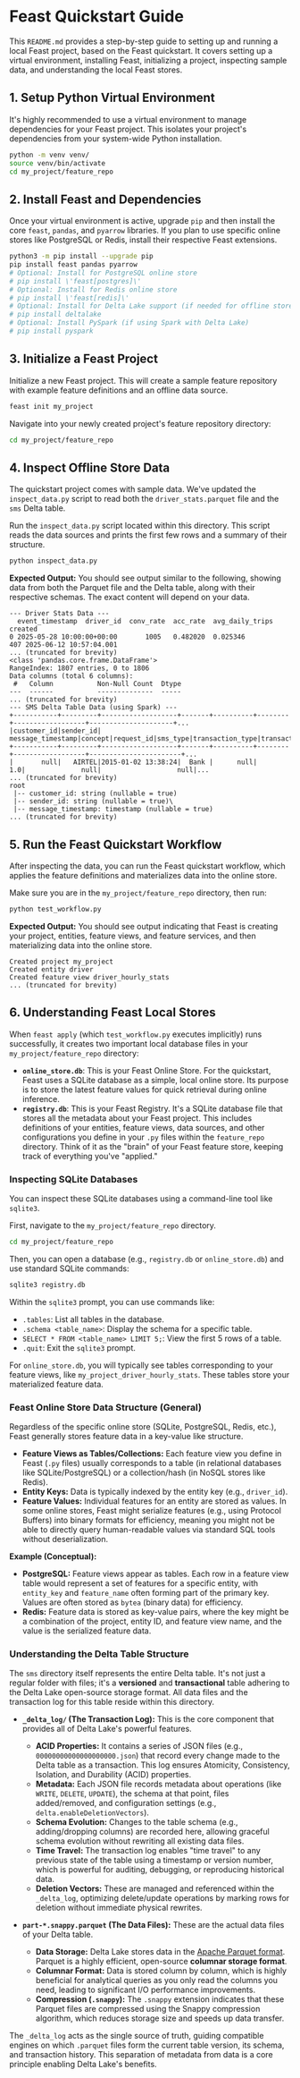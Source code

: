 # Feast Quickstart Guide

This `README.md` provides a step-by-step guide to setting up and running a local Feast project, based on the Feast quickstart. It covers setting up a virtual environment, installing Feast, initializing a project, inspecting sample data, and understanding the local Feast stores.

## 1. Setup Python Virtual Environment

It's highly recommended to use a virtual environment to manage dependencies for your Feast project. This isolates your project's dependencies from your system-wide Python installation.

```bash
python -m venv venv/
source venv/bin/activate
cd my_project/feature_repo
```

## 2. Install Feast and Dependencies

Once your virtual environment is active, upgrade `pip` and then install the core `feast`, `pandas`, and `pyarrow` libraries. If you plan to use specific online stores like PostgreSQL or Redis, install their respective Feast extensions.

```bash
python3 -m pip install --upgrade pip
pip install feast pandas pyarrow
# Optional: Install for PostgreSQL online store
# pip install \'feast[postgres]\'
# Optional: Install for Redis online store
# pip install \'feast[redis]\'
# Optional: Install for Delta Lake support (if needed for offline store)
# pip install deltalake
# Optional: Install PySpark (if using Spark with Delta Lake)
# pip install pyspark
```

## 3. Initialize a Feast Project

Initialize a new Feast project. This will create a sample feature repository with example feature definitions and an offline data source.

```bash
feast init my_project
```

Navigate into your newly created project's feature repository directory:

```bash
cd my_project/feature_repo
```

## 4. Inspect Offline Store Data

The quickstart project comes with sample data. We've updated the `inspect_data.py` script to read both the `driver_stats.parquet` file and the `sms` Delta table.

Run the `inspect_data.py` script located within this directory. This script reads the data sources and prints the first few rows and a summary of their structure.

```bash
python inspect_data.py
```

**Expected Output:**
You should see output similar to the following, showing data from both the Parquet file and the Delta table, along with their respective schemas. The exact content will depend on your data.

```
--- Driver Stats Data ---
  event_timestamp  driver_id  conv_rate  acc_rate  avg_daily_trips                 created
0 2025-05-28 10:00:00+00:00       1005   0.482020  0.025346              407 2025-06-12 10:57:04.001
... (truncated for brevity)
<class 'pandas.core.frame.DataFrame'>
RangeIndex: 1807 entries, 0 to 1806
Data columns (total 6 columns):
 #   Column           Non-Null Count  Dtype
---  ------           --------------  -----
... (truncated for brevity)
--- SMS Delta Table Data (using Spark) ---
+-----------+---------+-------------------+-------+----------+--------+------------------+---------------------+...
|customer_id|sender_id|  message_timestamp|concept|request_id|sms_type|transaction_type|transaction_ner_account|...
+-----------+---------+-------------------+-------+----------+--------+------------------+-----------------------+...
|       null|   AIRTEL|2015-01-02 13:38:24|  Bank |      null|     1.0|              null|                   null|...
... (truncated for brevity)
root
 |-- customer_id: string (nullable = true)
 |-- sender_id: string (nullable = true)\
 |-- message_timestamp: timestamp (nullable = true)
... (truncated for brevity)
```

## 5. Run the Feast Quickstart Workflow

After inspecting the data, you can run the Feast quickstart workflow, which applies the feature definitions and materializes data into the online store.

Make sure you are in the `my_project/feature_repo` directory, then run:

```bash
python test_workflow.py
```

**Expected Output:**
You should see output indicating that Feast is creating your project, entities, feature views, and feature services, and then materializing data into the online store.

```
Created project my_project
Created entity driver
Created feature view driver_hourly_stats
... (truncated for brevity)
```

## 6. Understanding Feast Local Stores

When `feast apply` (which `test_workflow.py` executes implicitly) runs successfully, it creates two important local database files in your `my_project/feature_repo` directory:

*   **`online_store.db`**: This is your Feast Online Store. For the quickstart, Feast uses a SQLite database as a simple, local online store. Its purpose is to store the latest feature values for quick retrieval during online inference.
*   **`registry.db`**: This is your Feast Registry. It's a SQLite database file that stores all the metadata about your Feast project. This includes definitions of your entities, feature views, data sources, and other configurations you define in your `.py` files within the `feature_repo` directory. Think of it as the "brain" of your Feast feature store, keeping track of everything you've "applied."

### Inspecting SQLite Databases

You can inspect these SQLite databases using a command-line tool like `sqlite3`.

First, navigate to the `my_project/feature_repo` directory.

```bash
cd my_project/feature_repo
```

Then, you can open a database (e.g., `registry.db` or `online_store.db`) and use standard SQLite commands:

```bash
sqlite3 registry.db
```

Within the `sqlite3` prompt, you can use commands like:

*   `.tables`: List all tables in the database.
*   `.schema <table_name>`: Display the schema for a specific table.
*   `SELECT * FROM <table_name> LIMIT 5;`: View the first 5 rows of a table.
*   `.quit`: Exit the `sqlite3` prompt.

For `online_store.db`, you will typically see tables corresponding to your feature views, like `my_project_driver_hourly_stats`. These tables store your materialized feature data.

### Feast Online Store Data Structure (General)

Regardless of the specific online store (SQLite, PostgreSQL, Redis, etc.), Feast generally stores feature data in a key-value like structure.

*   **Feature Views as Tables/Collections:** Each feature view you define in Feast (`.py` files) usually corresponds to a table (in relational databases like SQLite/PostgreSQL) or a collection/hash (in NoSQL stores like Redis).
*   **Entity Keys:** Data is typically indexed by the entity key (e.g., `driver_id`).
*   **Feature Values:** Individual features for an entity are stored as values. In some online stores, Feast might serialize features (e.g., using Protocol Buffers) into binary formats for efficiency, meaning you might not be able to directly query human-readable values via standard SQL tools without deserialization.

**Example (Conceptual):**

*   **PostgreSQL:** Feature views appear as tables. Each row in a feature view table would represent a set of features for a specific entity, with `entity_key` and `feature_name` often forming part of the primary key. Values are often stored as `bytea` (binary data) for efficiency.
*   **Redis:** Feature data is stored as key-value pairs, where the key might be a combination of the project, entity ID, and feature view name, and the value is the serialized feature data.

### Understanding the Delta Table Structure

The `sms` directory itself represents the entire Delta table. It's not just a regular folder with files; it's a **versioned** and **transactional** table adhering to the Delta Lake open-source storage format. All data files and the transaction log for this table reside within this directory.

*   **`_delta_log/` (The Transaction Log):**
    This is the core component that provides all of Delta Lake's powerful features.
    *   **ACID Properties:** It contains a series of JSON files (e.g., `00000000000000000000.json`) that record every change made to the Delta table as a transaction. This log ensures Atomicity, Consistency, Isolation, and Durability (ACID) properties.
    *   **Metadata:** Each JSON file records metadata about operations (like `WRITE`, `DELETE`, `UPDATE`), the schema at that point, files added/removed, and configuration settings (e.g., `delta.enableDeletionVectors`).
    *   **Schema Evolution:** Changes to the table schema (e.g., adding/dropping columns) are recorded here, allowing graceful schema evolution without rewriting all existing data files.
    *   **Time Travel:** The transaction log enables "time travel" to any previous state of the table using a timestamp or version number, which is powerful for auditing, debugging, or reproducing historical data.
    *   **Deletion Vectors:** These are managed and referenced within the `_delta_log`, optimizing delete/update operations by marking rows for deletion without immediate physical rewrites.

*   **`part-*.snappy.parquet` (The Data Files):**
    These are the actual data files of your Delta table.
    *   **Data Storage:** Delta Lake stores data in the [Apache Parquet format](https://parquet.apache.org/). Parquet is a highly efficient, open-source **columnar storage format**.
    *   **Columnar Format:** Data is stored column by column, which is highly beneficial for analytical queries as you only read the columns you need, leading to significant I/O performance improvements.
    *   **Compression (`.snappy`):** The `.snappy` extension indicates that these Parquet files are compressed using the Snappy compression algorithm, which reduces storage size and speeds up data transfer.

The `_delta_log` acts as the single source of truth, guiding compatible engines on which `.parquet` files form the current table version, its schema, and transaction history. This separation of metadata from data is a core principle enabling Delta Lake's benefits.
